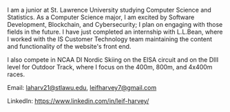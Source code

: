 I am a junior at St. Lawrence University studying Computer Science and Statistics. As a Computer Science major, I am excited by Software Development, Blockchain, and Cybersecurity; I plan on engaging with those fields in the future. I have just completed an internship with L.L.Bean, where I worked with the IS Customer Technology team maintaining the content and functionality of the website's front end.

I also compete in NCAA DI Nordic Skiing on the EISA circuit and on the DIII level for Outdoor Track, where I focus on the 400m, 800m, and 4x400m races.

Email: laharv21@stlawu.edu, leifharvey7@gmail.com

LinkedIn: https://www.linkedin.com/in/leif-harvey/
